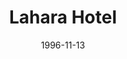 ---
mission_id: hotel
slug: "lahara-hotel"
editorsChoice:
title: "Lahara Hotel"
authors: 
    - "Michael Messer"
date: 1996-11-13
filename: "/missions/hotel.zip"
description: "Several foreign diplomats who are sympathetic to the Rebel cause have been taken hostage by Imperial troops and are being held in the Lahara Hotel. Your job as Kyle Katarn is to infiltrate the hotel, locate the diplomats, and bring them out safely."
cover: "hotel.png"
levelReplaced:	None
difficulty: yes
bm:	yes
fme: yes
wax: yes
three_do: yes
voc: yes
gmd: yes
vue: yes
lfd: yes
base: "New level from scratch" 
editors: "Author's personal utilities."

---